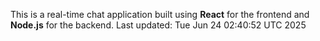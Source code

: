 This is a real-time chat application built using **React** for the frontend and **Node.js** for the backend.
Last updated: Tue Jun 24 02:40:52 UTC 2025
